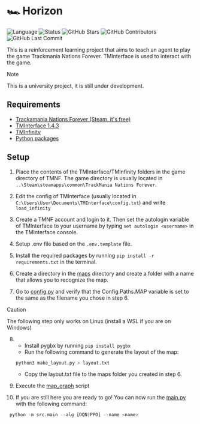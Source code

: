 # 🏎️ Horizon

![Language](https://img.shields.io/badge/language-Python-blue)
![Status](https://img.shields.io/badge/status-InProgress-yellow)
![GitHub Stars](https://img.shields.io/github/stars/OscarJauffret/Tomate-Mozza)
![GitHub Contributors](https://img.shields.io/github/contributors/OscarJauffret/Tomate-Mozza)
![GitHub Last Commit](https://img.shields.io/github/last-commit/OscarJauffret/Tomate-Mozza)

This is a reinforcement learning project that aims to teach an agent to play the game Trackmania Nations Forever.
TMInterface is used to interact with the game.

> [!Note]
> This is a university project, it is still under development.

## Requirements

- [Trackamania Nations Forever (Steam, it's free)](https://store.steampowered.com/app/11020/TrackMania_Nations_Forever/)
- [TMInterface 1.4.3](https://github.com/donadigo/TMInterfaceClientPython)
- [TMInfinity](https://archive.org/download/tminfinity-1.3.0.1)
- [Python packages](requirements.txt)

## Setup

1. Place the contents of the TMInterface/TMInfinity folders in the game directory of TMNF. The game directory is usually located in `..\Steam\steamapps\common\TrackMania Nations Forever`.

2. Edit the config of TMInterface (usually located in `C:\Users\User\Documents\TMInterface\config.txt`) and write `load_infinity`

3. Create a TMNF account and login to it. Then set the autologin variable of TMInterface to your username by typing `set autologin <username>` in the TMInterface console.

4. Setup .env file based on the `.env.template` file. 

5. Install the required packages by running `pip install -r requirements.txt` in the terminal.

6. Create a directory in the [maps](maps) directory and create a folder with a name that allows you to recognize the map.

7. Go to [config.py](src/config.py) and verify that the Config.Paths.MAP variable is set to the same as the filename you chose in step 6.

> [!Caution] 
> The following step only works on Linux (install a WSL if you are on Windows)
8. 
    - Install pygbx by running `pip install pygbx`
    - Run the following command to generate the layout of the map:
    ```bash
    python3 make_layout.py > layout.txt
    ```
    - Copy the layout.txt file to the maps folder you created in step 6.

9. Execute the [map_graph](src/map_interaction/map_graph.py) script

10. If you are still here you are ready to go! You can now run the [main.py](src/main.py) with the following command:
   ```python
    python -m src.main --alg [DQN|PPO] --name <name>
   ```  
   
   
